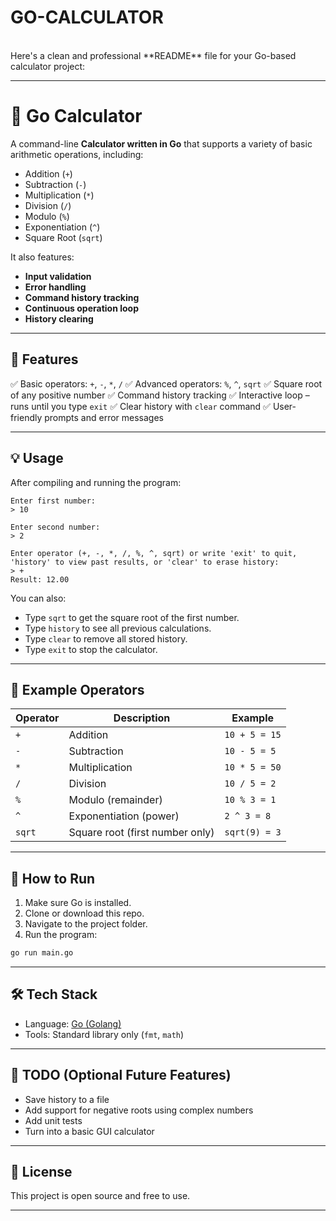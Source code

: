 # GO-CALCULATOR
<br>
Here's a clean and professional **README** file for your Go-based calculator project:

---

# 🧮 Go Calculator

A command-line **Calculator written in Go** that supports a variety of basic arithmetic operations, including:

* Addition (`+`)
* Subtraction (`-`)
* Multiplication (`*`)
* Division (`/`)
* Modulo (`%`)
* Exponentiation (`^`)
* Square Root (`sqrt`)

It also features:

* **Input validation**
* **Error handling**
* **Command history tracking**
* **Continuous operation loop**
* **History clearing**

---

## 🚀 Features

✅ Basic operators: `+`, `-`, `*`, `/`
✅ Advanced operators: `%`, `^`, `sqrt`
✅ Square root of any positive number
✅ Command history tracking
✅ Interactive loop – runs until you type `exit`
✅ Clear history with `clear` command
✅ User-friendly prompts and error messages

---

## 💡 Usage

After compiling and running the program:

```
Enter first number:
> 10

Enter second number:
> 2

Enter operator (+, -, *, /, %, ^, sqrt) or write 'exit' to quit, 'history' to view past results, or 'clear' to erase history:
> +
Result: 12.00
```

You can also:

* Type `sqrt` to get the square root of the first number.
* Type `history` to see all previous calculations.
* Type `clear` to remove all stored history.
* Type `exit` to stop the calculator.

---

## 🧠 Example Operators

| Operator | Description                     | Example       |
| -------- | ------------------------------- | ------------- |
| `+`      | Addition                        | `10 + 5 = 15` |
| `-`      | Subtraction                     | `10 - 5 = 5`  |
| `*`      | Multiplication                  | `10 * 5 = 50` |
| `/`      | Division                        | `10 / 5 = 2`  |
| `%`      | Modulo (remainder)              | `10 % 3 = 1`  |
| `^`      | Exponentiation (power)          | `2 ^ 3 = 8`   |
| `sqrt`   | Square root (first number only) | `sqrt(9) = 3` |

---

## 📁 How to Run

1. Make sure Go is installed.
2. Clone or download this repo.
3. Navigate to the project folder.
4. Run the program:

```bash
go run main.go
```

---

## 🛠 Tech Stack

* Language: [Go (Golang)](https://golang.org/)
* Tools: Standard library only (`fmt`, `math`)

---

## 📌 TODO (Optional Future Features)

* Save history to a file
* Add support for negative roots using complex numbers
* Add unit tests
* Turn into a basic GUI calculator

---

## 📄 License

This project is open source and free to use.

---

